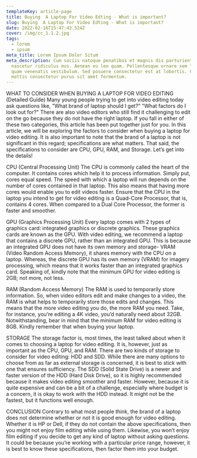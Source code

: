 ```yaml
---
templateKey: article-page
title: Buying  A Laptop For Video Edting - What is important?
slug: Buying  A Laptop For Video Edting - What is important?
date: 2022-02-16T15:47:43.524Z
cover: /img/cc_1.1.2.jpg
tags:
  - lorem
  - ipsum
meta_title: Lorem Ipsum Dolor Situm
meta_description: Cum sociis natoque penatibus et magnis dis parturient montes,
  nascetur ridiculus mus. Aenean eu leo quam. Pellentesque ornare sem lacinia
  quam venenatis vestibulum. Sed posuere consectetur est at lobortis. Cras
  mattis consectetur purus sit amet fermentum.
---
```

WHAT TO CONSIDER WHEN BUYING A LAPTOP FOR VIDEO EDITING (Detailed Guide)
Many young people trying to get into video editing today ask questions like, "What brand of laptop should I get?" "What factors do I look out for?" 
There are also video editors who still find it challenging to edit on the go because they do not have the right laptop.
If you fall in either of these two categories, this article has been put together just for you.
In this article, we will be exploring the factors to consider when buying a laptop for video editing. It is also important to note that the brand of a laptop is not significant in this regard; specifications are what matters.
That said, the specifications to consider are CPU, GPU, RAM, and Storage. 
Let’s get into the details!

CPU (Central Processing Unit)
The CPU is commonly called the heart of the computer. It contains cores which help it to process information. Simply put, cores equal speed. The speed with which a laptop will run depends on the number of cores contained in that laptop. 
This also means that having more cores would enable you to edit videos faster. Ensure that the CPU in the laptop you intend to get for video editing is a Quad-Core Processor, that is, contains 4 cores. When compared to a Dual Core Processor, the former is faster and smoother.

GPU (Graphics Processing Unit)
Every laptop comes with 2 types of graphics card: integrated graphics or discrete graphics. These graphics cards are known as the GPU. 
With video editing, we recommend a laptop that contains a discrete GPU, rather than an integrated GPU. This is because an integrated GPU does not have its own memory and storage- VRAM (Video Random Access Memory), it shares memory with the CPU on a laptop.
Whereas, the discrete GPU has its own memory (VRAM) for imagery processing, which means that it works faster than an integrated graphics card. 
Speaking of, kindly note that the minimum GPU for video editing is 2GB; not more, not less.

RAM (Random Access Memory)
The RAM is used to temporarily store information. So, when video editors edit and make changes to a video, the RAM is what helps to temporarily store those edits and changes. This means that the more video editing you do, the more RAM you need.
Take, for instance, you’re editing a 4K video, you’d naturally need about 32GB. Notwithstanding, bear in mind that the minimum RAM for video editing is 8GB.
Kindly remember that when buying your laptop.

STORAGE
The storage factor is, most times, the least talked about when it comes to choosing a laptop for video editing. It is, however, just as important as the CPU, GPU, and RAM.
There are two kinds of storage to consider for video editing: HDD and SDD. While there are many options to choose from as far as external storage is concerned, it is best to stick with one that ensures sufficiency.
The SDD (Solid State Drive) is a newer and faster version of the HDD (Hard Disk Drive), so it is highly recommended because it makes video editing smoother and faster.
However, because it is quite expensive and can be a bit of a challenge, especially where budget is a concern, it is okay to work with the HDD instead. It might not be the fastest, but it functions well enough. 

CONCLUSION
Contrary to what most people think, the brand of a laptop does not determine whether or not it is good enough for video editing. Whether it is HP or Dell, if they do not contain the above specifications, then you might not enjoy film editing while using them.
Likewise, you won’t enjoy film editing if you decide to get any kind of laptop without asking questions. It could be because you’re working with a particular price range, however, it is best to know these specifications, then factor them into your budget.